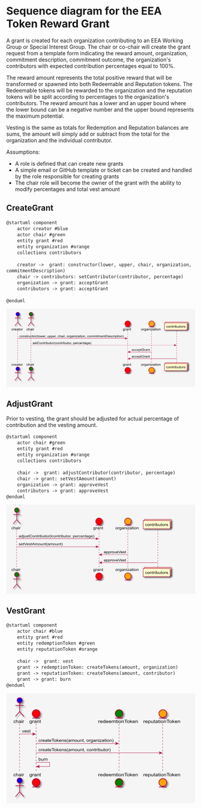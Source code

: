 # Sequence diagram for the EEA Token Reward Grant

A grant is created for each organization contributing to an EEA Working Group or Special Interest Group.  The chair or co-chair will create the grant request from a template form indicating the reward amount, organization, commitment description, commitment outcome, the organization's contributors with expected contribution percentages equal to 100%.

The reward amount represents the total positive reward that will be transformed or spawned into both Redeemable and Reputation tokens. The Redeemable tokens will be rewarded to the organization and the reputation tokens will be split according to percentages to the organization's contributors. The reward amount has a lower and an upper bound where the lower bound can be a negative number and the upper bound represents the maximum potential.

Vesting is the same as totals for Redemption and Reputation balances are sums, the amount will simply add or subtract from the total for the organization and the individual contributor.

Assumptions:

- A role is defined that can create new grants
- A simple email or GitHub template or ticket can be created and handled by the role responsible for creating grants
- The chair role will become the owner of the grant with the ability to modify percentages and total vest amount

## CreateGrant

```plantuml
@startuml component
    actor creator #blue
    actor chair #green
    entity grant #red
    entity organization #orange
    collections contributors

    creator ->  grant: constructor(lower, upper, chair, organization, commitmentDescription)
    chair -> contributors: setContributor(contributor, percentage)
    organization -> grant: acceptGrant
    contributors -> grant: acceptGrant

@enduml
```

![grant-create](images/grant-create.png)

## AdjustGrant

Prior to vesting, the grant should be adjusted for actual percentage of contribution and the vesting amount.

```plantuml
@startuml component
    actor chair #green
    entity grant #red
    entity organization #orange
    collections contributors

    chair ->  grant: adjustContributor(contributor, percentage)
    chair -> grant: setVestAmount(amount)
    organization -> grant: approveVest
    contributors -> grant: approveVest
@enduml
```

![grant-create](images/grant-set.png)

## VestGrant

```plantuml
@startuml component
    actor chair #blue
    entity grant #red
    entity redemptionToken #green
    entity reputationToken #orange

    chair ->  grant: vest
    grant -> redemptionToken: createTokens(amount, organization)
    grant -> reputationToken: createTokens(amount, contributor)
    grant -> grant: burn
@enduml
```

![grant-create](images/grant-vest.png)

